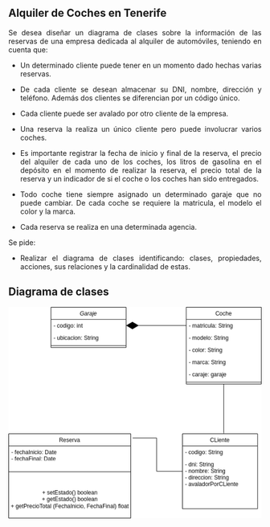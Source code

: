 <div align="justify">

## Alquiler de Coches en Tenerife

Se desea diseñar un diagrama de clases sobre la información de las reservas de una empresa dedicada al alquiler de automóviles, teniendo en cuenta que:

- Un determinado cliente puede tener en un momento dado hechas varias reservas.

- De cada cliente se desean almacenar su DNI, nombre, dirección y teléfono. Además dos clientes se diferencian por un código único.

- Cada cliente puede ser avalado por otro cliente de la empresa.

- Una reserva la realiza un único cliente pero puede involucrar varios coches.

- Es importante registrar la fecha de inicio y final de la reserva, el precio del alquiler de cada uno de los coches, los litros de gasolina en el depósito en el momento de realizar la reserva, el precio total de la reserva y un indicador de si el coche o los coches han sido entregados.

- Todo coche tiene siempre asignado un determinado garaje que no puede cambiar. De cada coche se requiere la matricula, el modelo el color y la marca.

- Cada reserva se realiza en una determinada agencia.


Se pide:
- Realizar el diagrama de clases identificando: clases, propiedades, acciones, sus relaciones y la cardinalidad de estas.



## Diagrama de clases

<img src=images/alquiler.png>

</div>